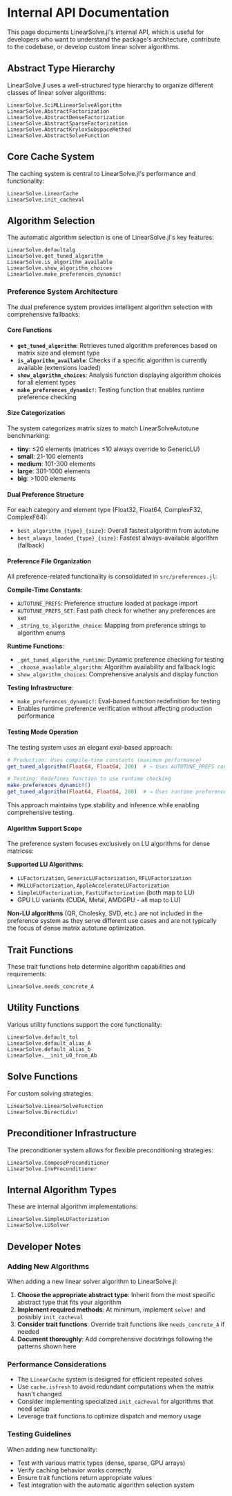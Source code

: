 # Internal API Documentation

This page documents LinearSolve.jl's internal API, which is useful for developers who want to understand the package's architecture, contribute to the codebase, or develop custom linear solver algorithms.

## Abstract Type Hierarchy

LinearSolve.jl uses a well-structured type hierarchy to organize different classes of linear solver algorithms:

```@docs
LinearSolve.SciMLLinearSolveAlgorithm
LinearSolve.AbstractFactorization
LinearSolve.AbstractDenseFactorization
LinearSolve.AbstractSparseFactorization
LinearSolve.AbstractKrylovSubspaceMethod
LinearSolve.AbstractSolveFunction
```

## Core Cache System

The caching system is central to LinearSolve.jl's performance and functionality:

```@docs
LinearSolve.LinearCache
LinearSolve.init_cacheval
```

## Algorithm Selection

The automatic algorithm selection is one of LinearSolve.jl's key features:

```@docs
LinearSolve.defaultalg
LinearSolve.get_tuned_algorithm
LinearSolve.is_algorithm_available
LinearSolve.show_algorithm_choices
LinearSolve.make_preferences_dynamic!
```

### Preference System Architecture

The dual preference system provides intelligent algorithm selection with comprehensive fallbacks:

#### **Core Functions**
- **`get_tuned_algorithm`**: Retrieves tuned algorithm preferences based on matrix size and element type
- **`is_algorithm_available`**: Checks if a specific algorithm is currently available (extensions loaded)  
- **`show_algorithm_choices`**: Analysis function displaying algorithm choices for all element types
- **`make_preferences_dynamic!`**: Testing function that enables runtime preference checking

#### **Size Categorization**
The system categorizes matrix sizes to match LinearSolveAutotune benchmarking:
- **tiny**: ≤20 elements (matrices ≤10 always override to GenericLU)
- **small**: 21-100 elements  
- **medium**: 101-300 elements
- **large**: 301-1000 elements
- **big**: >1000 elements

#### **Dual Preference Structure**
For each category and element type (Float32, Float64, ComplexF32, ComplexF64):
- `best_algorithm_{type}_{size}`: Overall fastest algorithm from autotune
- `best_always_loaded_{type}_{size}`: Fastest always-available algorithm (fallback)

#### **Preference File Organization**
All preference-related functionality is consolidated in `src/preferences.jl`:

**Compile-Time Constants**:
- `AUTOTUNE_PREFS`: Preference structure loaded at package import
- `AUTOTUNE_PREFS_SET`: Fast path check for whether any preferences are set
- `_string_to_algorithm_choice`: Mapping from preference strings to algorithm enums

**Runtime Functions**:
- `_get_tuned_algorithm_runtime`: Dynamic preference checking for testing
- `_choose_available_algorithm`: Algorithm availability and fallback logic
- `show_algorithm_choices`: Comprehensive analysis and display function

**Testing Infrastructure**:
- `make_preferences_dynamic!`: Eval-based function redefinition for testing
- Enables runtime preference verification without affecting production performance

#### **Testing Mode Operation**
The testing system uses an elegant eval-based approach:
```julia
# Production: Uses compile-time constants (maximum performance)
get_tuned_algorithm(Float64, Float64, 200)  # → Uses AUTOTUNE_PREFS constants

# Testing: Redefines function to use runtime checking
make_preferences_dynamic!()
get_tuned_algorithm(Float64, Float64, 200)  # → Uses runtime preference loading
```

This approach maintains type stability and inference while enabling comprehensive testing.

#### **Algorithm Support Scope**
The preference system focuses exclusively on LU algorithms for dense matrices:

**Supported LU Algorithms**:
- `LUFactorization`, `GenericLUFactorization`, `RFLUFactorization`
- `MKLLUFactorization`, `AppleAccelerateLUFactorization`
- `SimpleLUFactorization`, `FastLUFactorization` (both map to LU)
- GPU LU variants (CUDA, Metal, AMDGPU - all map to LU)

**Non-LU algorithms** (QR, Cholesky, SVD, etc.) are not included in the preference system
as they serve different use cases and are not typically the focus of dense matrix autotune optimization.

## Trait Functions

These trait functions help determine algorithm capabilities and requirements:

```@docs
LinearSolve.needs_concrete_A
```

## Utility Functions

Various utility functions support the core functionality:

```@docs
LinearSolve.default_tol
LinearSolve.default_alias_A
LinearSolve.default_alias_b
LinearSolve.__init_u0_from_Ab
```

## Solve Functions

For custom solving strategies:

```@docs
LinearSolve.LinearSolveFunction
LinearSolve.DirectLdiv!
```

## Preconditioner Infrastructure

The preconditioner system allows for flexible preconditioning strategies:

```@docs
LinearSolve.ComposePreconditioner
LinearSolve.InvPreconditioner
```

## Internal Algorithm Types

These are internal algorithm implementations:

```@docs
LinearSolve.SimpleLUFactorization
LinearSolve.LUSolver
```

## Developer Notes

### Adding New Algorithms

When adding a new linear solver algorithm to LinearSolve.jl:

1. **Choose the appropriate abstract type**: Inherit from the most specific abstract type that fits your algorithm
2. **Implement required methods**: At minimum, implement `solve!` and possibly `init_cacheval`
3. **Consider trait functions**: Override trait functions like `needs_concrete_A` if needed
4. **Document thoroughly**: Add comprehensive docstrings following the patterns shown here

### Performance Considerations

- The `LinearCache` system is designed for efficient repeated solves
- Use `cache.isfresh` to avoid redundant computations when the matrix hasn't changed
- Consider implementing specialized `init_cacheval` for algorithms that need setup
- Leverage trait functions to optimize dispatch and memory usage

### Testing Guidelines

When adding new functionality:

- Test with various matrix types (dense, sparse, GPU arrays)
- Verify caching behavior works correctly
- Ensure trait functions return appropriate values
- Test integration with the automatic algorithm selection system